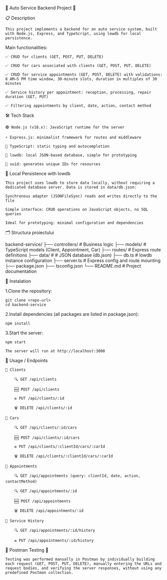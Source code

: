 🚗  Auto Service Backend Project 🚗

📋 Description

    This project implements a backend for an auto service system, built with Node.js, Express, and TypeScript, using lowdb for local persistence.

Main functionalities:

    ✅ CRUD for clients (GET, POST, PUT, DELETE)

    ✅ CRUD for cars associated with clients (GET, POST, PUT, DELETE)

    ✅ CRUD for service appointments (GET, POST, DELETE) with validations: 8 AM–5 PM time window, 30-minute slots, duration in multiples of 30 minutes

    ✅ Service history per appointment: reception, processing, repair duration (GET, PUT)

    ✅ Filtering appointments by client, date, action, contact method

🛠 Tech Stack

    🟢 Node.js (v18.x): JavaScript runtime for the server

    ⚡ Express.js: minimalist framework for routes and middleware

    🔷 TypeScript: static typing and autocompletion

    💾 lowdb: local JSON-based database, simple for prototyping

    🔑 uuid: generates unique IDs for resources

💾 Local Persistence with lowdb

    This project uses lowdb to store data locally, without requiring a dedicated database server. Data is stored in data/db.json:

    Synchronous adapter (JSONFileSync) reads and writes directly to the file

    Simple interface: CRUD operations on JavaScript objects, no SQL queries

    Ideal for prototyping: minimal configuration and dependencies

🗂 Structura proiectului

backend-service/
├── controllers/        # Business logic
├── models/             # TypeScript models (Client, Appointment, Car)
├── routes/             # Express route definitions
├── data/               # # JSON database (db.json)
├── db.ts               # lowdb instance configuration
├── server.ts           # Express config and route mounting
├── package.json
├── tsconfig.json
└── README.md           # Project documentation

🚀 Instalation

1.Clone the repository:

    git clone <repo-url>
    cd backend-service

2.Install dependencies (all packages are listed in package.json):

    npm install

3.Start the server:

    npm start

    The server will run at http://localhost:3000

📡 Usage / Endpoints

    👥 Clients

        🔍 GET /api/clients

        🆕 POST /api/clients

        ♻️ PUT /api/clients/:id

        🗑 DELETE /api/clients/:id

    🚗 Cars

        🔍 GET /api/clients/:id/cars

        🆕 POST /api/clients/:id/cars

        ♻️ PUT /api/clients/:clientId/cars/:carId

        🗑 DELETE /api/clients/:clientId/cars/:carId

    📅 Appointments

        🔍 GET /api/appointments (query: clientId, date, action, contactMethod)

        🔍 GET /api/appointments/:id

        🆕 POST /api/appointments

        🗑 DELETE /api/appointments/:id

    📝 Service History

        🔍 GET /api/appointments/:id/history

        ♻️ PUT /api/appointments/:id/history

🧪 Postman Testing 🎯

    Testing was performed manually in Postman by individually building each request (GET, POST, PUT, DELETE), manually entering the URLs and request bodies, and verifying the server responses, without using any predefined Postman collection.


